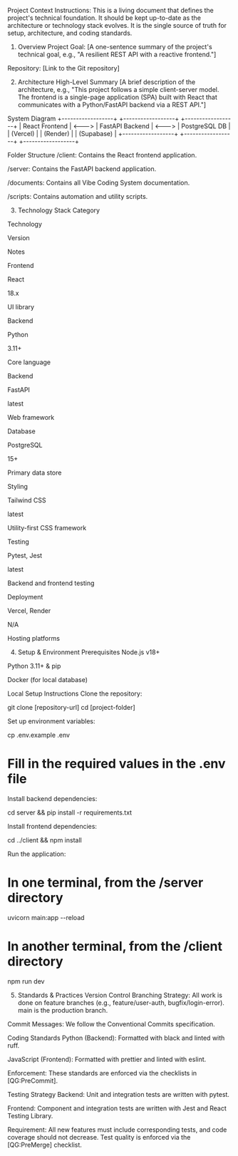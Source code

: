 Project Context
Instructions: This is a living document that defines the project's technical foundation. It should
be kept up-to-date as the architecture or technology stack evolves. It is the single source of truth
for setup, architecture, and coding standards.

1. Overview
Project Goal: [A one-sentence summary of the project's technical goal, e.g., "A resilient REST API
with a reactive frontend."]

Repository: [Link to the Git repository]

2. Architecture
High-Level Summary
[A brief description of the architecture, e.g., "This project follows a simple client-server model.
The frontend is a single-page application (SPA) built with React that communicates with a
Python/FastAPI backend via a REST API."]

System Diagram
+------------------+           +------------------+           +------------------+
| React Frontend   |   <--->   | FastAPI Backend  |   <--->   | PostgreSQL DB    |
| (Vercel)         |           | (Render)         |           | (Supabase)       |
+------------------+           +------------------+           +------------------+

Folder Structure
/client: Contains the React frontend application.

/server: Contains the FastAPI backend application.

/documents: Contains all Vibe Coding System documentation.

/scripts: Contains automation and utility scripts.

3. Technology Stack
Category

Technology

Version

Notes

Frontend

React

18.x

UI library

Backend

Python

3.11+

Core language

Backend

FastAPI

latest

Web framework

Database

PostgreSQL

15+

Primary data store

Styling

Tailwind CSS

latest

Utility-first CSS framework

Testing

Pytest, Jest

latest

Backend and frontend testing

Deployment

Vercel, Render

N/A

Hosting platforms

4. Setup & Environment
Prerequisites
Node.js v18+

Python 3.11+ & pip

Docker (for local database)

Local Setup Instructions
Clone the repository:

git clone [repository-url]
cd [project-folder]

Set up environment variables:

cp .env.example .env

# Fill in the required values in the .env file

Install backend dependencies:

cd server && pip install -r requirements.txt

Install frontend dependencies:

cd ../client && npm install

Run the application:

# In one terminal, from the /server directory

uvicorn main:app --reload

# In another terminal, from the /client directory

npm run dev

5. Standards & Practices
Version Control
Branching Strategy: All work is done on feature branches (e.g., feature/user-auth,
bugfix/login-error). main is the production branch.

Commit Messages: We follow the Conventional Commits specification.

Coding Standards
Python (Backend): Formatted with black and linted with ruff.

JavaScript (Frontend): Formatted with prettier and linted with eslint.

Enforcement: These standards are enforced via the checklists in [QG:PreCommit].

Testing Strategy
Backend: Unit and integration tests are written with pytest.

Frontend: Component and integration tests are written with Jest and React Testing Library.

Requirement: All new features must include corresponding tests, and code coverage should not
decrease. Test quality is enforced via the [QG:PreMerge] checklist.
